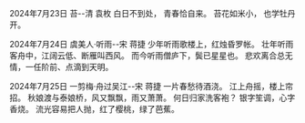 2024年7月23日
苔--清 袁枚
白日不到处，
青春恰自来。
苔花如米小，
也学牡丹开。


2024年7月24日
虞美人·听雨--宋 蒋捷
少年听雨歌楼上，红烛昏罗帐。
壮年听雨客舟中，江阔云低、断雁叫西风。
而今听雨僧庐下，鬓已星星也。
悲欢离合总无情，一任阶前、点滴到天明。

2024年7月25日
一剪梅·舟过吴江--宋 蒋捷
一片春愁待酒浇。
江上舟摇，楼上帘招。
秋娘渡与泰娘桥，风又飘飘，雨又萧萧。
何日归家洗客袍？
银字笙调，心字香烧。
流光容易把人抛，红了樱桃，绿了芭蕉。